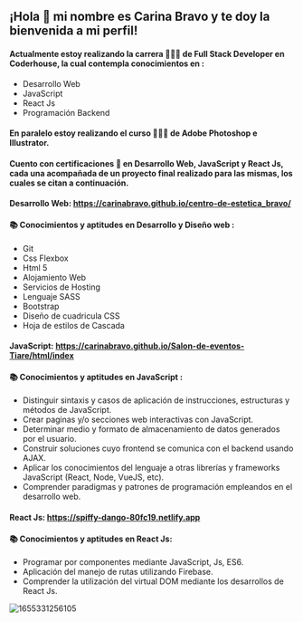 ## ¡Hola 👋 mi nombre es Carina Bravo y te doy la bienvenida a mi perfil!  
  
#### Actualmente estoy realizando la carrera 👩🏻‍💻 de Full Stack Developer en Coderhouse, la cual contempla conocimientos en :

- Desarrollo Web
- JavaScript 
- React Js
- Programación Backend

#### En paralelo estoy realizando el curso 👩🏻‍💻 de Adobe Photoshop e Illustrator.

#### Cuento con certificaciones 🏅 en Desarrollo Web, JavaScript y React Js, cada una acompañada de un proyecto final realizado para las mismas, los cuales se citan a continuación.

#### Desarrollo Web: https://carinabravo.github.io/centro-de-estetica_bravo/

#### 📚 Conocimientos y aptitudes en Desarrollo y Diseño web :

- Git
- Css Flexbox
- Html 5
- Alojamiento Web
- Servicios de Hosting
- Lenguaje SASS
- Bootstrap
- Diseño de cuadricula CSS
- Hoja de estilos de Cascada

#### JavaScript: https://carinabravo.github.io/Salon-de-eventos-Tiare/html/index

#### 📚 Conocimientos y aptitudes en JavaScript :

- Distinguir sintaxis y casos de aplicación de instrucciones, estructuras y métodos de JavaScript.
- Crear paginas y/o secciones web interactivas con JavaScript.
- Determinar medio y formato de almacenamiento de datos generados por el usuario.
- Construir soluciones cuyo frontend se comunica con el backend usando AJAX.
- Aplicar los conocimientos del lenguaje a otras librerías y frameworks JavaScript (React, Node, VueJS, etc).
- Comprender paradigmas y patrones de programación empleandos en el desarrollo web.
 
#### React Js: https://spiffy-dango-80fc19.netlify.app

#### 📚 Conocimientos y aptitudes en React Js:

- Programar por componentes mediante JavaScript, Js, ES6.
- Aplicación del manejo de rutas utilizando Firebase.
- Comprender la utilización del virtual DOM mediante los desarrollos de React Js.









![1655331256105](https://user-images.githubusercontent.com/54654136/186049433-e75e8d57-7462-49a1-9eb6-a87ba8ba43da.jpg)








